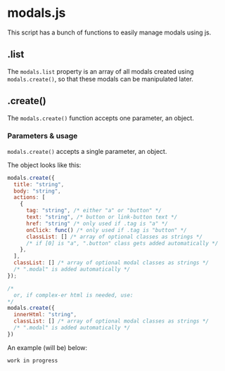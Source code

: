 # modals.js

This script has a bunch of functions to easily manage modals using js.

## .list

The `modals.list` property is an array of all modals created using `modals.create()`, so that these modals can be manipulated later.

## .create()

The `modals.create()` function accepts one parameter, an object.

### Parameters & usage

`modals.create()` accepts a single parameter, an object.

The object looks like this:

```javascript
modals.create({
  title: "string",
  body: "string",
  actions: [
    {
      tag: "string", /* either "a" or "button" */
      text: "string", /* button or link-button text */
      href: "string" /* only used if .tag is "a" */
      onClick: func() /* only used if .tag is "button" */
      classList: [] /* array of optional classes as strings */
      /* if [0] is "a", ".button" class gets added automatically */
    },
  ],
  classList: [] /* array of optional modal classes as strings */
  /* ".modal" is added automatically */
});

/*
  or, if complex-er html is needed, use:
*/
modals.create({
  innerHtml: "string",
  classList: [] /* array of optional modal classes as strings */
  /* ".modal" is added automatically */
})
```

An example (will be) below:
```
work in progress
```
